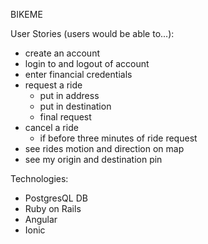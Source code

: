 BIKEME

User Stories (users would be able to...):
 - create an account
 - login to and logout of account
 - enter financial credentials
 - request a ride
   - put in address
   - put in destination
   - final request
 - cancel a ride
   - if before three minutes of ride request
 - see rides motion and direction on map
 - see my origin and destination pin


 Technologies:
  - PostgresQL DB
  - Ruby on Rails
  - Angular
  - Ionic


